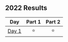 <!--- advent_readme_stars table --->
## 2022 Results

| Day | Part 1 | Part 2 |
| :---: | :---: | :---: |
| [Day 1](https://github.com/tfeuerbach/advent_of_code/tree/main/2022/day-01) | ⭐ | ⭐ |
<!--- advent_readme_stars table --->
